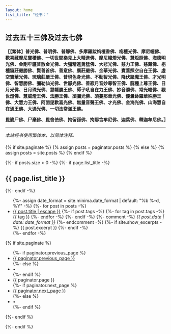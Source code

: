 ```yaml
---
layout: home
list_title: "经书："
---
```

<div>
  <h2 style="font-size: 22px;">过去五十三佛及过去七佛</h2>
  <p class="blue"><strong>〖【繁体】普光佛、普明佛、普靜佛、多摩羅跋栴檀香佛、栴檀光佛、摩尼幢佛、歡喜藏摩尼寶積佛、一切世間樂見上大精進佛、摩尼幢燈光佛、慧炬照佛、海德明光佛、金剛牢疆普散金光佛、大彊精進勇猛佛、大悲光佛、慈力王佛、慈藏佛、栴檀窟莊嚴勝佛、賢善首佛、善意佛、廣莊嚴佛、金華光佛、寶蓋照空自在王佛、虛空寶華光佛、琉璃莊嚴王佛、普現色身光佛、不動智光佛、降伏諸魔王佛、才光明佛、智慧勝佛、彌勒仙光佛、世靜光佛、善寂月音妙尊智王佛、龍種上尊王佛、日月光佛、日月珠光佛、慧幡勝王佛、師子吼自在力王佛、妙音勝佛、常光幢佛、觀世燈佛、慧威燈王佛、法勝王佛、須彌光佛、須蔓那華光佛、優曇鉢羅華殊勝王佛、大慧力王佛、阿閦毘歡喜光佛、無量音聲王佛、才光佛、金海光佛、山海慧自在通王佛、大通光佛、一切法常滿王佛。</strong></p>
  <p class="blue"><strong>毘婆尸佛、尸棄佛、毘舍佉佛、拘留孫佛、拘那含牟尼佛、迦葉佛、釋迦牟尼佛。〗</strong></p>
</div>

<hr>

<div style="margin-bottom: 20px;">
  <em class="red">本站经书使用繁体本，以简体注释。</em>
</div>

{% if site.paginate %}
  {% assign posts = paginator.posts %}
{% else %}
  {% assign posts = site.posts %}
{% endif %}

{%- if posts.size > 0 -%}
  {%- if page.list_title -%}
  <h2 class="post-list-heading">{{ page.list_title }}</h2>
  {%- endif -%}
  <ul class="post-list">
    {%- assign date_format = site.minima.date_format | default: "%b %-d, %Y" -%}
    {%- for post in posts -%}
    <li>
      <span>
        <a class="post-link" href="{{ post.url | relative_url }}">{{ post.title | escape }}</a>
        <span class="post-meta post-tags">
          {%- if post.tags -%}
            {%- for tag in post.tags -%}
              <span>{{ tag }}</span>
            {%- endfor -%}
          {%- endif -%}
        </span>
        {%- comment -%}
        <span class="post-meta">
          <i>{{ post.date | date: date_format }}</i>
        </span>
        {%- endcomment -%}
      </span>
      {%- if site.show_excerpts -%}
        {{ post.excerpt }}
      {%- endif -%}
    </li>
    {%- endfor -%}
  </ul>

  {% if site.paginate %}
    <div class="pager">
      <ul class="pagination">
      {%- if paginator.previous_page %}
        <li><a href="{{ paginator.previous_page_path | relative_url }}" class="previous-page">{{ paginator.previous_page }}</a></li>
      {%- else %}
        <li><div class="pager-edge">•</div></li>
      {%- endif %}
        <li><div class="current-page">{{ paginator.page }}</div></li>
      {%- if paginator.next_page %}
        <li><a href="{{ paginator.next_page_path | relative_url }}" class="next-page">{{ paginator.next_page }}</a></li>
      {%- else %}
        <li><div class="pager-edge">•</div></li>
      {%- endif %}
      </ul>
    </div>
  {%- endif %}

{%- endif %}
